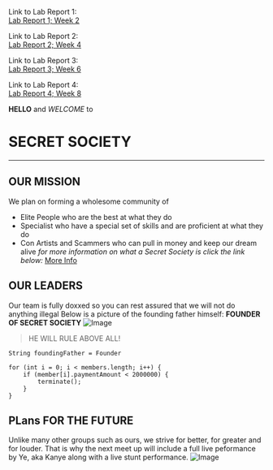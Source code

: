 Link to Lab Report 1:\
[Lab Report 1; Week 2](https://secretsocietytm.github.io/cse15l-lab-reports/lab-report-1-week-2.html)

Link to Lab Report 2:\
[Lab Report 2; Week 4](https://secretsocietytm.github.io/cse15l-lab-reports/lab-report-2-week-4.html)

Link to Lab Report 3:\
[Lab Report 3; Week 6](https://secretsocietytm.github.io/cse15l-lab-reports/lab-report-3-week-6.html)

Link to Lab Report 4:\
[Lab Report 4; Week 8](https://secretsocietytm.github.io/cse15l-lab-reports/lab-report-4-week-8.html)

**HELLO** and *WELCOME* to 
# SECRET SOCIETY
---
## OUR MISSION
We plan on forming a wholesome community of 
* Elite People who are the best at what they do
* Specialist who have a special set of skills and are proficient at what they do
* Con Artists and Scammers who can pull in money and keep our dream alive
*for more information on what a Secret Society is click the link below:*
[More Info](https://en.wikipedia.org/wiki/Secret_society)

## OUR LEADERS
Our team is fully doxxed so you can rest assured that we will not do anything illegal
Below is a picture of the founding father himself:
**FOUNDER OF SECRET SOCIETY**
![Image](https://www.biography.com/.image/t_share/MTI1NjA1NDAyOTM4MTkwNDY3/george-washington-600x487jpg.jpg)

> HE WILL RULE ABOVE ALL!

`String foundingFather = Founder` 

```
for (int i = 0; i < members.length; i++) {
    if (member[i].paymentAmount < 2000000) {
        terminate();
    }
}
```

## PLans FOR THE FUTURE
Unlike many other groups such as ours, we strive for better, for greater and for louder. 
That is why the next meet up will include a full live peformance by Ye, aka Kanye along with a live stunt performance. 
![Image](https://www.scottmaydaredevil.co.uk/smd/wp-content/uploads/2016/03/bikefirejump-3-1.jpg)
